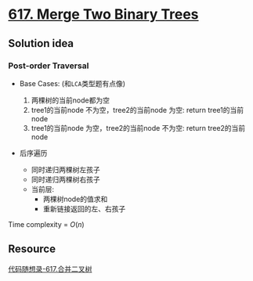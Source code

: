 # [617. Merge Two Binary Trees](https://leetcode.com/problems/merge-two-binary-trees/)

## Solution idea

### Post-order Traversal

* Base Cases: (和`LCA`类型题有点像)
    1. 两棵树的当前node都为空
    2. tree1的当前node 不为空，tree2的当前node 为空: return tree1的当前node
    3. tree1的当前node 为空，tree2的当前node 不为空: return tree2的当前node

* 后序遍历
    * 同时递归两棵树左孩子
    * 同时递归两棵树右孩子
    * 当前层:
        * 两棵树node的值求和
        * 重新链接返回的左、右孩子

Time complexity = $O(n)$

## Resource
[代码随想录-617.合并二叉树](https://github.com/youngyangyang04/leetcode-master/blob/master/problems/0617.%E5%90%88%E5%B9%B6%E4%BA%8C%E5%8F%89%E6%A0%91.md)